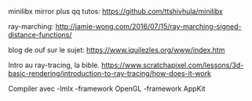 minilibx mirror plus qq tutos:
https://github.com/ttshivhula/minilibx

ray-marching: 
http://jamie-wong.com/2016/07/15/ray-marching-signed-distance-functions/

blog de ouf sur le sujet:
https://www.iquilezles.org/www/index.htm

Intro au ray-tracing, la bible.
https://www.scratchapixel.com/lessons/3d-basic-rendering/introduction-to-ray-tracing/how-does-it-work


Compiler avec -lmlx -framework OpenGL -framework AppKit

